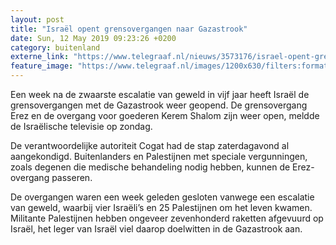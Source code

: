 ```yaml
---
layout: post
title: "Israël opent grensovergangen naar Gazastrook"
date: Sun, 12 May 2019 09:23:26 +0200
category: buitenland
externe_link: "https://www.telegraaf.nl/nieuws/3573176/israel-opent-grensovergangen-naar-gazastrook"
feature_image: "https://www.telegraaf.nl/images/1200x630/filters:format(jpeg):quality(80)/cdn-kiosk-api.telegraaf.nl/dd1522b4-7486-11e9-8af2-02d1dbdc35d1.JPG"
---
```


<p class="intro">Een week na de zwaarste escalatie van geweld in vijf jaar heeft Israël de grensovergangen met de Gazastrook weer geopend. De grensovergang Erez en de overgang voor goederen Kerem Shalom zijn weer open, meldde de Israëlische televisie op zondag.</p> <p>De verantwoordelijke autoriteit Cogat had de stap zaterdagavond al aangekondigd. Buitenlanders en Palestijnen met speciale vergunningen, zoals degenen die medische behandeling nodig hebben, kunnen de Erez-overgang passeren.</p><p>De overgangen waren een week geleden gesloten vanwege een escalatie van geweld, waarbij vier Israëli’s en 25 Palestijnen om het leven kwamen. Militante Palestijnen hebben ongeveer zevenhonderd raketten afgevuurd op Israël, het leger van Israël viel daarop doelwitten in de Gazastrook aan.</p>
